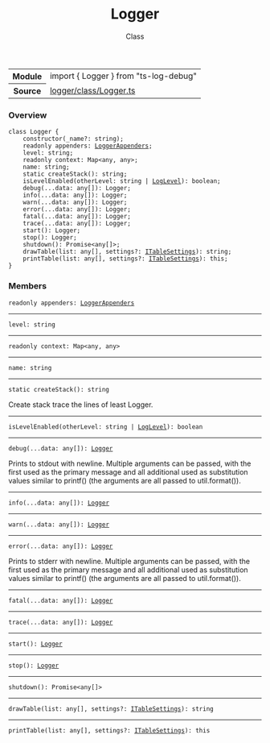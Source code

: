<header class="symbol-info-header">    <h1 id="logger">Logger</h1>    <label class="symbol-info-type-label class">Class</label>      </header>
<section class="symbol-info">      <table class="is-full-width">        <tbody>        <tr>          <th>Module</th>          <td>            <div class="lang-typescript">                <span class="token keyword">import</span> { Logger }                 <span class="token keyword">from</span>                 <span class="token string">"ts-log-debug"</span>                            </div>          </td>        </tr>        <tr>          <th>Source</th>          <td>            <a href="https://github.com/romakita/log-debug/blob/v4.0.1/src/logger/class/Logger.ts#L0-L0">                logger/class/Logger.ts            </a>        </td>        </tr>                </tbody>      </table>    </section>

### Overview

<pre><code class="typescript-lang"><span class="token keyword">class</span> Logger <span class="token punctuation">{</span>
    <span class="token keyword">constructor</span><span class="token punctuation">(</span>_name?<span class="token punctuation">:</span> <span class="token keyword">string</span><span class="token punctuation">)</span><span class="token punctuation">;</span>
    <span class="token keyword">readonly</span> appenders<span class="token punctuation">:</span> <a href="#api/common/logger/loggerappenders"><span class="token">LoggerAppenders</span></a><span class="token punctuation">;</span>
    level<span class="token punctuation">:</span> <span class="token keyword">string</span><span class="token punctuation">;</span>
    <span class="token keyword">readonly</span> context<span class="token punctuation">:</span> Map<<span class="token keyword">any</span><span class="token punctuation">,</span> <span class="token keyword">any</span>><span class="token punctuation">;</span>
    name<span class="token punctuation">:</span> <span class="token keyword">string</span><span class="token punctuation">;</span>
    <span class="token keyword">static</span> <span class="token function">createStack</span><span class="token punctuation">(</span><span class="token punctuation">)</span><span class="token punctuation">:</span> <span class="token keyword">string</span><span class="token punctuation">;</span>
    <span class="token function">isLevelEnabled</span><span class="token punctuation">(</span>otherLevel<span class="token punctuation">:</span> <span class="token keyword">string</span> | <a href="#api/common/core/loglevel"><span class="token">LogLevel</span></a><span class="token punctuation">)</span><span class="token punctuation">:</span> <span class="token keyword">boolean</span><span class="token punctuation">;</span>
    <span class="token function">debug</span><span class="token punctuation">(</span>...data<span class="token punctuation">:</span> <span class="token keyword">any</span><span class="token punctuation">[</span><span class="token punctuation">]</span><span class="token punctuation">)</span><span class="token punctuation">:</span> Logger<span class="token punctuation">;</span>
    <span class="token function">info</span><span class="token punctuation">(</span>...data<span class="token punctuation">:</span> <span class="token keyword">any</span><span class="token punctuation">[</span><span class="token punctuation">]</span><span class="token punctuation">)</span><span class="token punctuation">:</span> Logger<span class="token punctuation">;</span>
    <span class="token function">warn</span><span class="token punctuation">(</span>...data<span class="token punctuation">:</span> <span class="token keyword">any</span><span class="token punctuation">[</span><span class="token punctuation">]</span><span class="token punctuation">)</span><span class="token punctuation">:</span> Logger<span class="token punctuation">;</span>
    <span class="token function">error</span><span class="token punctuation">(</span>...data<span class="token punctuation">:</span> <span class="token keyword">any</span><span class="token punctuation">[</span><span class="token punctuation">]</span><span class="token punctuation">)</span><span class="token punctuation">:</span> Logger<span class="token punctuation">;</span>
    <span class="token function">fatal</span><span class="token punctuation">(</span>...data<span class="token punctuation">:</span> <span class="token keyword">any</span><span class="token punctuation">[</span><span class="token punctuation">]</span><span class="token punctuation">)</span><span class="token punctuation">:</span> Logger<span class="token punctuation">;</span>
    <span class="token function">trace</span><span class="token punctuation">(</span>...data<span class="token punctuation">:</span> <span class="token keyword">any</span><span class="token punctuation">[</span><span class="token punctuation">]</span><span class="token punctuation">)</span><span class="token punctuation">:</span> Logger<span class="token punctuation">;</span>
    <span class="token function">start</span><span class="token punctuation">(</span><span class="token punctuation">)</span><span class="token punctuation">:</span> Logger<span class="token punctuation">;</span>
    <span class="token function">stop</span><span class="token punctuation">(</span><span class="token punctuation">)</span><span class="token punctuation">:</span> Logger<span class="token punctuation">;</span>
    <span class="token function">shutdown</span><span class="token punctuation">(</span><span class="token punctuation">)</span><span class="token punctuation">:</span> Promise<<span class="token keyword">any</span><span class="token punctuation">[</span><span class="token punctuation">]</span>><span class="token punctuation">;</span>
    <span class="token function">drawTable</span><span class="token punctuation">(</span>list<span class="token punctuation">:</span> <span class="token keyword">any</span><span class="token punctuation">[</span><span class="token punctuation">]</span><span class="token punctuation">,</span> settings?<span class="token punctuation">:</span> <a href="#api/common/logger/itablesettings"><span class="token">ITableSettings</span></a><span class="token punctuation">)</span><span class="token punctuation">:</span> <span class="token keyword">string</span><span class="token punctuation">;</span>
    <span class="token function">printTable</span><span class="token punctuation">(</span>list<span class="token punctuation">:</span> <span class="token keyword">any</span><span class="token punctuation">[</span><span class="token punctuation">]</span><span class="token punctuation">,</span> settings?<span class="token punctuation">:</span> <a href="#api/common/logger/itablesettings"><span class="token">ITableSettings</span></a><span class="token punctuation">)</span><span class="token punctuation">:</span> this<span class="token punctuation">;</span>
<span class="token punctuation">}</span></code></pre>

### Members

<div class="method-overview"><pre><code class="typescript-lang"><span class="token keyword">readonly</span> appenders<span class="token punctuation">:</span> <a href="#api/common/logger/loggerappenders"><span class="token">LoggerAppenders</span></a></code></pre></div>
<hr />
<div class="method-overview"><pre><code class="typescript-lang">level<span class="token punctuation">:</span> <span class="token keyword">string</span></code></pre></div>
<hr />
<div class="method-overview"><pre><code class="typescript-lang"><span class="token keyword">readonly</span> context<span class="token punctuation">:</span> Map<<span class="token keyword">any</span><span class="token punctuation">,</span> <span class="token keyword">any</span>></code></pre></div>
<hr />
<div class="method-overview"><pre><code class="typescript-lang">name<span class="token punctuation">:</span> <span class="token keyword">string</span></code></pre></div>
<hr />
<div class="method-overview"><pre><code class="typescript-lang"><span class="token keyword">static</span> <span class="token function">createStack</span><span class="token punctuation">(</span><span class="token punctuation">)</span><span class="token punctuation">:</span> <span class="token keyword">string</span></code></pre></div>
Create stack trace  the lines of least Logger.
<hr />
<div class="method-overview"><pre><code class="typescript-lang"><span class="token function">isLevelEnabled</span><span class="token punctuation">(</span>otherLevel<span class="token punctuation">:</span> <span class="token keyword">string</span> | <a href="#api/common/core/loglevel"><span class="token">LogLevel</span></a><span class="token punctuation">)</span><span class="token punctuation">:</span> <span class="token keyword">boolean</span></code></pre></div>
<hr />
<div class="method-overview"><pre><code class="typescript-lang"><span class="token function">debug</span><span class="token punctuation">(</span>...data<span class="token punctuation">:</span> <span class="token keyword">any</span><span class="token punctuation">[</span><span class="token punctuation">]</span><span class="token punctuation">)</span><span class="token punctuation">:</span> <a href="#api/common/logger/logger"><span class="token">Logger</span></a></code></pre></div>
Prints to stdout with newline. Multiple arguments can be passed, with the first used as the primary message and all additional used as substitution values similar to printf() (the arguments are all passed to util.format()).
<hr />
<div class="method-overview"><pre><code class="typescript-lang"><span class="token function">info</span><span class="token punctuation">(</span>...data<span class="token punctuation">:</span> <span class="token keyword">any</span><span class="token punctuation">[</span><span class="token punctuation">]</span><span class="token punctuation">)</span><span class="token punctuation">:</span> <a href="#api/common/logger/logger"><span class="token">Logger</span></a></code></pre></div>
<hr />
<div class="method-overview"><pre><code class="typescript-lang"><span class="token function">warn</span><span class="token punctuation">(</span>...data<span class="token punctuation">:</span> <span class="token keyword">any</span><span class="token punctuation">[</span><span class="token punctuation">]</span><span class="token punctuation">)</span><span class="token punctuation">:</span> <a href="#api/common/logger/logger"><span class="token">Logger</span></a></code></pre></div>
<hr />
<div class="method-overview"><pre><code class="typescript-lang"><span class="token function">error</span><span class="token punctuation">(</span>...data<span class="token punctuation">:</span> <span class="token keyword">any</span><span class="token punctuation">[</span><span class="token punctuation">]</span><span class="token punctuation">)</span><span class="token punctuation">:</span> <a href="#api/common/logger/logger"><span class="token">Logger</span></a></code></pre></div>
Prints to stderr with newline. Multiple arguments can be passed, with the first used as the primary
message and all additional used as substitution values similar to printf() (the arguments are all
passed to util.format()).
<hr />
<div class="method-overview"><pre><code class="typescript-lang"><span class="token function">fatal</span><span class="token punctuation">(</span>...data<span class="token punctuation">:</span> <span class="token keyword">any</span><span class="token punctuation">[</span><span class="token punctuation">]</span><span class="token punctuation">)</span><span class="token punctuation">:</span> <a href="#api/common/logger/logger"><span class="token">Logger</span></a></code></pre></div>
<hr />
<div class="method-overview"><pre><code class="typescript-lang"><span class="token function">trace</span><span class="token punctuation">(</span>...data<span class="token punctuation">:</span> <span class="token keyword">any</span><span class="token punctuation">[</span><span class="token punctuation">]</span><span class="token punctuation">)</span><span class="token punctuation">:</span> <a href="#api/common/logger/logger"><span class="token">Logger</span></a></code></pre></div>
<hr />
<div class="method-overview"><pre><code class="typescript-lang"><span class="token function">start</span><span class="token punctuation">(</span><span class="token punctuation">)</span><span class="token punctuation">:</span> <a href="#api/common/logger/logger"><span class="token">Logger</span></a></code></pre></div>
<hr />
<div class="method-overview"><pre><code class="typescript-lang"><span class="token function">stop</span><span class="token punctuation">(</span><span class="token punctuation">)</span><span class="token punctuation">:</span> <a href="#api/common/logger/logger"><span class="token">Logger</span></a></code></pre></div>
<hr />
<div class="method-overview"><pre><code class="typescript-lang"><span class="token function">shutdown</span><span class="token punctuation">(</span><span class="token punctuation">)</span><span class="token punctuation">:</span> Promise<<span class="token keyword">any</span><span class="token punctuation">[</span><span class="token punctuation">]</span>></code></pre></div>
<hr />
<div class="method-overview"><pre><code class="typescript-lang"><span class="token function">drawTable</span><span class="token punctuation">(</span>list<span class="token punctuation">:</span> <span class="token keyword">any</span><span class="token punctuation">[</span><span class="token punctuation">]</span><span class="token punctuation">,</span> settings?<span class="token punctuation">:</span> <a href="#api/common/logger/itablesettings"><span class="token">ITableSettings</span></a><span class="token punctuation">)</span><span class="token punctuation">:</span> <span class="token keyword">string</span></code></pre></div>
<hr />
<div class="method-overview"><pre><code class="typescript-lang"><span class="token function">printTable</span><span class="token punctuation">(</span>list<span class="token punctuation">:</span> <span class="token keyword">any</span><span class="token punctuation">[</span><span class="token punctuation">]</span><span class="token punctuation">,</span> settings?<span class="token punctuation">:</span> <a href="#api/common/logger/itablesettings"><span class="token">ITableSettings</span></a><span class="token punctuation">)</span><span class="token punctuation">:</span> this</code></pre></div>
